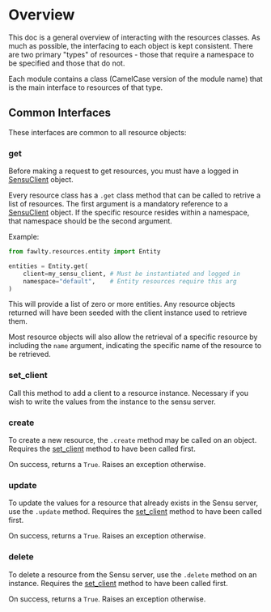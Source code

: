 # Overview

This doc is a general overview of interacting with the resources classes.  As much as possible, the interfacing to each object is kept consistent.  There are two primary "types" of resources - those that require a namespace to be specified and those that do not.

Each module contains a class (CamelCase version of the module name) that is the main interface to resources of that type.  

## Common Interfaces

These interfaces are common to all resource objects:

### get

Before making a request to get resources, you must have a logged in [SensuClient](/client/#sensuclient) object.

Every resource class has a `.get` class method that can be called to retrive a list of resources.  The first argument is a mandatory reference to a [SensuClient](/client/#sensuclient) object.  If the specific resource resides within a namespace, that namespace should be the second argument.

Example:

```python
from fawlty.resources.entity import Entity

entities = Entity.get(
    client=my_sensu_client, # Must be instantiated and logged in
    namespace="default",    # Entity resources require this arg
)
```

This will provide a list of zero or more entities.  Any resource objects returned will have been seeded with the client instance used to retrieve them.

Most resource objects will also allow the retrieval of a specific resource by including the `name` argument, indicating the specific name of the resource to be retrieved.

### set_client

Call this method to add a client to a resource instance.  Necessary if you wish to write the values from the instance to the sensu server.

### create

To create a new resource, the `.create` method may be called on an object.  Requires the [set_client](#set_client) method to have been called first.

On success, returns a `True`.  Raises an exception otherwise.

### update

To update the values for a resource that already exists in the Sensu server, use the `.update` method.  Requires the [set_client](#set_client) method to have been called first.

On success, returns a `True`.  Raises an exception otherwise.

### delete

To delete a resource from the Sensu server, use the `.delete` method on an instance.  Requires the [set_client](#set_client) method to have been called first.

On success, returns a `True`.  Raises an exception otherwise.
